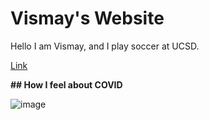 # Vismay's Website
Hello I am Vismay, and I play soccer at UCSD.

[Link](https://www.youtube.com/watch?v=tAN8g7Fd2Cw)

**## How I feel about COVID**

![image](https://images.indianexpress.com/2019/06/untitled-design-6-3.jpg) 

